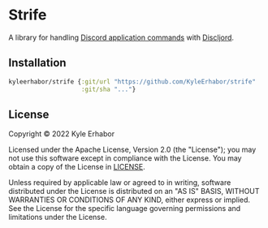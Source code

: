 # Strife

A library for handling [Discord application commands](https://discord.com/developers/docs/interactions/application-commands)
with [Discljord](https://github.com/discljord/discljord).

## Installation

```clojure
kyleerhabor/strife {:git/url "https://github.com/KyleErhabor/strife"
                    :git/sha "..."}
```

## License

Copyright © 2022 Kyle Erhabor

Licensed under the Apache License, Version 2.0 (the "License"); you may not use this software except in compliance with
the License. You may obtain a copy of the License in [LICENSE](./LICENSE).

Unless required by applicable law or agreed to in writing, software distributed under the License is distributed on an
"AS IS" BASIS, WITHOUT WARRANTIES OR CONDITIONS OF ANY KIND, either express or implied. See the License for the specific
language governing permissions and limitations under the License.
